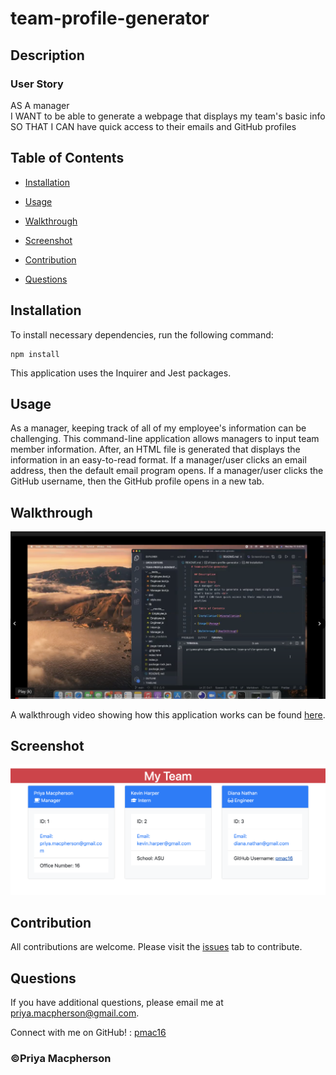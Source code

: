 # team-profile-generator

  ## Description
  
  ### User Story
  AS A manager <br>
  I WANT to be able to generate a webpage that displays my team's basic info <br>
  SO THAT I CAN have quick access to their emails and GitHub profiles

  ## Table of Contents

  * [Installation](#installation)

  * [Usage](#usage)

  * [Walkthrough](#walkthrough)

  * [Screenshot](#screenshot)

  * [Contribution](#contribution)

  * [Questions](#questions)

  ## Installation

  To install necessary dependencies, run the following command:

  ```
  npm install
  ```

  This application uses the Inquirer and Jest packages.

  ## Usage

  As a manager, keeping track of all of my employee's information can be challenging. This command-line application allows managers to input team member information. After, an HTML file is generated that displays the information in an easy-to-read format. If a manager/user clicks an email address, then the default email program opens. If a manager/user clicks the GitHub username, then the GitHub profile opens in a new tab. 

  ## Walkthrough
  ![Screenshot of walkthrough video](Screenshot2.png)
  
  A walkthrough video showing how this application works can be found [here](https://drive.google.com/file/d/1qPJOJ73JSTpvEy3nwU5NqgUcrFPSHXgQ/view).

  ## Screenshot 

  ![Screenshot of site](Screenshot.png)

  ## Contribution 

  All contributions are welcome. Please visit the [issues](https://github.com/pmac16/README-generator/issues) tab  to contribute.

  ## Questions

  If you have additional questions, please email me at priya.macpherson@gmail.com.

  Connect with me on GitHub! : [pmac16](https://github.com/pmac16)

### ©️Priya Macpherson

